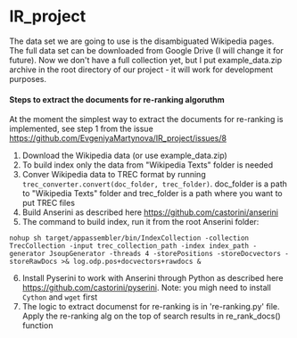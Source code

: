 # IR_project

The data set we are going to use is the disambiguated Wikipedia pages. The full data set can be downloaded from Google Drive (I will change it for future). Now we don't have a full collection yet, but I put example_data.zip archive in the root directory of our project - it will work for development purposes.

#### Steps to extract the documents for re-ranking algoruthm 
At the moment the simplest way to extract the documents for re-ranking is implemented, see step 1 from the issue https://github.com/EvgeniyaMartynova/IR_project/issues/8

1. Download the Wikipedia data (or use example_data.zip)
2. To build index only the data from "Wikipedia Texts" folder is needed
3. Conver Wikipedia data to TREC format by running `trec_converter.convert(doc_folder, trec_folder)`. doc_folder is a path to "Wikipedia Texts" folder and trec_folder is a path where you want to put TREC files
4. Build Anserini as described here https://github.com/castorini/anserini
5. The command to build index, run it from the root Anserini folder:
```
nohup sh target/appassembler/bin/IndexCollection -collection TrecCollection -input trec_collection_path -index index_path -generator JsoupGenerator -threads 4 -storePositions -storeDocvectors -storeRawDocs >& log.odp.pos+docvectors+rawdocs &
```
6. Install Pyserini to work with Anserini through Python as described here https://github.com/castorini/pyserini. Note: you migh need to install `Cython` and `wget` first
7. The logic to extract documenst for re-ranking is in 're-ranking.py' file. Apply the re-ranking alg on the top of search results in re_rank_docs() function
